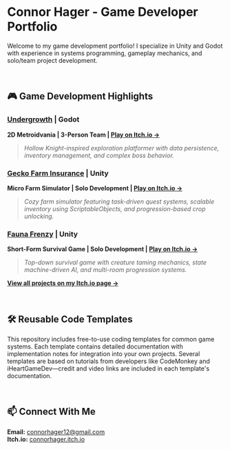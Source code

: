 # Connor Hager - Game Developer Portfolio

Welcome to my game development portfolio! I specialize in Unity and Godot with experience in systems programming, gameplay mechanics, and solo/team project development.

<br>

## 🎮 Game Development Highlights

### [Undergrowth](https://connorhager.itch.io/undergrowth) | Godot
**2D Metroidvania | 3-Person Team | [Play on Itch.io →](https://connorhager.itch.io/undergrowth)**

> *Hollow Knight-inspired exploration platformer with data persistence, inventory management, and complex boss behavior.*

### [Gecko Farm Insurance](https://connorhager.itch.io/gecko-farm-insurance) | Unity
**Micro Farm Simulator | Solo Development | [Play on Itch.io →](https://connorhager.itch.io/gecko-farm-insurance)**

> *Cozy farm simulator featuring task-driven quest systems, scalable inventory using ScriptableObjects, and progression-based crop unlocking.*

### [Fauna Frenzy](https://connorhager.itch.io/fauna-frenzy) | Unity
**Short-Form Survival Game | Solo Development | [Play on Itch.io →](https://connorhager.itch.io/fauna-frenzy)**

> *Top-down survival game with creature taming mechanics, state machine-driven AI, and multi-room progression systems.*

**[View all projects on my Itch.io page →](https://connorhager.itch.io/)**

<br>

## 🛠️ Reusable Code Templates

This repository includes free-to-use coding templates for common game systems. Each template contains detailed documentation with implementation notes for integration into your own projects. Several templates are based on tutorials from developers like CodeMonkey and iHeartGameDev—credit and video links are included in each template's documentation.

<br>

## 📫 Connect With Me

**Email:** connorhager12@gmail.com  
**Itch.io:** [connorhager.itch.io](https://connorhager.itch.io/)

